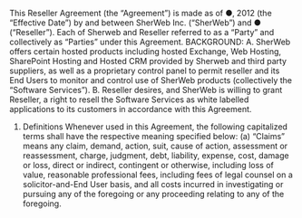 This Reseller Agreement (the “Agreement”) is made as of ●, 2012 (the “Effective Date”) by  and between SherWeb Inc. (“SherWeb”) and ● (“Reseller”). Each of Sherweb and Reseller  referred to as a “Party” and collectively as “Parties” under this Agreement. 
BACKGROUND: 
A. SherWeb offers certain hosted products including hosted Exchange, Web Hosting,  SharePoint Hosting and Hosted CRM provided by Sherweb and third party suppliers, as  well as a proprietary control panel to permit reseller and its End Users to monitor and  control use of SherWeb products (collectively the “Software Services”). 
B. Reseller desires, and SherWeb is willing to grant Reseller, a right to resell the Software  Services as white labelled applications to its customers in accordance with this  Agreement. 
1. Definitions 
Whenever used in this Agreement, the following capitalized terms shall have the respective  meaning specified below:
(a) “Claims” means any claim, demand, action, suit, cause of action, assessment or  reassessment, charge, judgment, debt, liability, expense, cost, damage or loss,  direct or indirect, contingent or otherwise, including loss of value, reasonable  professional fees, including fees of legal counsel on a solicitor-and-End User  basis, and all costs incurred in investigating or pursuing any of the foregoing or  any proceeding relating to any of the foregoing. 
